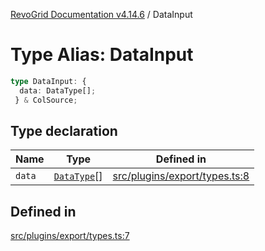 [RevoGrid Documentation v4.14.6](README.md) / DataInput

# Type Alias: DataInput

```ts
type DataInput: {
  data: DataType[];
 } & ColSource;
```

## Type declaration

| Name | Type | Defined in |
| ------ | ------ | ------ |
| `data` | [`DataType`](TypeAlias.DataType.md)[] | [src/plugins/export/types.ts:8](https://github.com/revolist/revogrid/blob/62db573a68fb44a3482895267c8cda1c54f2f4d4/src/plugins/export/types.ts#L8) |

## Defined in

[src/plugins/export/types.ts:7](https://github.com/revolist/revogrid/blob/62db573a68fb44a3482895267c8cda1c54f2f4d4/src/plugins/export/types.ts#L7)
